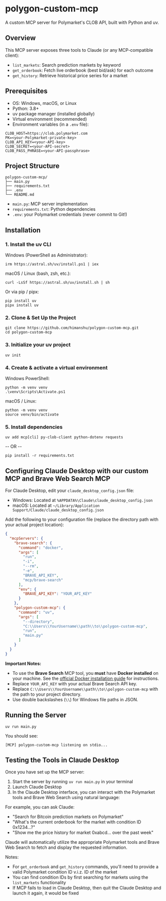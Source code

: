 # polygon-custom-mcp

A custom MCP server for Polymarket's CLOB API, built with Python and uv.

## Overview

This MCP server exposes three tools to Claude (or any MCP-compatible client):

* `list_markets`: Search prediction markets by keyword
* `get_orderbook`: Fetch live orderbook (best bid/ask) for each outcome
* `get_history`: Retrieve historical price series for a market

## Prerequisites

- OS: Windows, macOS, or Linux
- Python: 3.8+
- uv package manager (installed globally)
- Virtual environment (recommended)
- Environment variables (in a `.env` file):

```
CLOB_HOST=https://clob.polymarket.com
PK=<your-Polymarket-private-key>
CLOB_API_KEY=<your-API-key>
CLOB_SECRET=<your-API-secret>
CLOB_PASS_PHRASE=<your-API-passphrase>
```

## Project Structure

```
polygon-custom-mcp/
├── main.py
├── requirements.txt
├── .env
└── README.md
```

* `main.py`: MCP server implementation
* `requirements.txt`: Python dependencies
* `.env`: your Polymarket credentials (never commit to Git!)

## Installation

### 1. Install the uv CLI

Windows (PowerShell as Administrator):
```
irm https://astral.sh/uv/install.ps1 | iex
```

macOS / Linux (bash, zsh, etc.):
```
curl -LsSf https://astral.sh/uv/install.sh | sh
```

Or via pip / pipx:
```
pip install uv
pipx install uv
```

### 2. Clone & Set Up the Project

```
git clone https://github.com/himanshu/polygon-custom-mcp.git
cd polygon-custom-mcp
```

### 3. Initialize your uv project

```
uv init
```

### 4. Create & activate a virtual environment

Windows PowerShell:
```
python -m venv venv
.\venv\Scripts\Activate.ps1
```

macOS / Linux:
```
python -m venv venv
source venv/bin/activate
```

### 5. Install dependencies

```
uv add mcp[cli] py-clob-client python-dotenv requests
```

-- OR --

```
pip install -r requirements.txt
```

## Configuring Claude Desktop with our custom MCP and Brave Web Search MCP 

For Claude Desktop, edit your `claude_desktop_config.json` file:
- Windows: Located at `%APPDATA%\Claude\claude_desktop_config.json`
- macOS: Located at `~/Library/Application Support/Claude/claude_desktop_config.json`

Add the following to your configuration file (replace the directory path with your actual project location):

```json
{
  "mcpServers": {
    "brave-search": {
      "command": "docker",
      "args": [
        "run",
        "-i",
        "--rm",
        "-e",
        "BRAVE_API_KEY",
        "mcp/brave-search"
      ],
      "env": {
        "BRAVE_API_KEY": "YOUR_API_KEY"
      }
    },
    "polygon-custom-mcp": {
      "command": "uv",
      "args": [
        "--directory",
        "C:\\Users\\YourUsername\\path\\to\\polygon-custom-mcp",
        "run",
        "main.py"
      ]
    }
  }
}
```

**Important Notes:**

- To use the **Brave Search** MCP tool, you **must** have **Docker installed** on your machine. See the [official Docker installation guide](https://docs.docker.com/get-docker/) for instructions.
- Replace `YOUR_API_KEY` with your actual Brave Search API key.
- Replace `C:\\Users\\YourUsername\\path\\to\\polygon-custom-mcp` with the path to your project directory.
- Use double backslashes (`\\`) for Windows file paths in JSON.


## Running the Server

```
uv run main.py
```

You should see:
```
[MCP] polygon-custom-mcp listening on stdio...
```

## Testing the Tools in Claude Desktop

Once you have set up the MCP server:

1. Start the server by running `uv run main.py` in your terminal
2. Launch Claude Desktop
3. In the Claude Desktop interface, you can interact with the Polymarket tools and Brave Web Search using natural language:

For example, you can ask Claude:
- "Search for Bitcoin prediction markets on Polymarket"
- "What's the current orderbook for the market with condition ID 0x1234...?"
- "Show me the price history for market 0xabcd... over the past week"

Claude will automatically utilize the appropriate Polymarket tools and Brave Web Search to fetch and display the requested information.

Notes:
- For `get_orderbook` and `get_history` commands, you'll need to provide a valid Polymarket condition ID v.i.z. ID of the market
- You can find condition IDs by first searching for markets using the `list_markets` functionality
- If MCP fails to load in Claude Desktop, then quit the Claude Desktop and launch it again, it would be fixed
